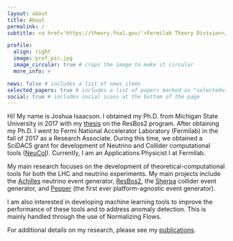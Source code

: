 ```yaml
---
layout: about
title: About
permalink: /
subtitle: <a href='https://theory.fnal.gov/'>Fermilab Theory Division</a>. PO Box 500 MS 106 Batavia, IL 60510.

profile:
  align: right
  image: prof_pic.jpg
  image_circular: true # crops the image to make it circular
  more_info: >

news: false # includes a list of news items
selected_papers: true # includes a list of papers marked as "selected={true}"
social: true # includes social icons at the bottom of the page
---
```


Hi! My name is Joshua Isaacson.
I obtained my Ph.D. from Michigan State University in 2017 with my [thesis](https://d.lib.msu.edu/etd/6889) on the ResBos2 program.
After obtaining my Ph.D. I went to Fermi National Accelerator Laboratory (Fermilab) in the fall of 2017 as a Research Associate.
During this time, we obtained a SciDAC5 grant for development of Neutrino and Collider computational tools ([NeuCol](https://neucol.github.io/)).
Currently, I am an Applications Physicist I at Fermilab.

My main research focuses on the development of theoretical-computational tools for both the LHC and neutrino experiments. My main projects include the [Achilles](https://github.com/AchillesGen/Achilles) neutrino event generator, [ResBos2](https://resbos2.gitlab.io/), the [Sherpa](https://sherpa-team.gitlab.io/) collider event generator, and [Pepper](https://spice-mc.gitlab.io/pepper/intro.html) (the first ever platform-agnostic event generator).

I am also interested in developing machine learning tools to improve the performance of these tools and to address anomaly detection. This is mainly handled through the use of Normalizing Flows.

For additional details on my research, please see my [publications](/publications).
